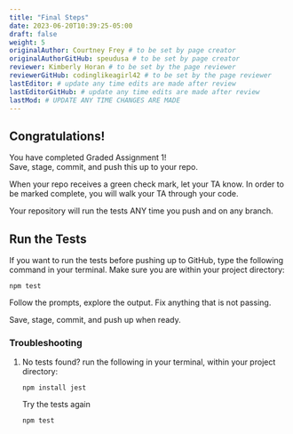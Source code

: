 ```yaml
---
title: "Final Steps"
date: 2023-06-20T10:39:25-05:00
draft: false
weight: 5
originalAuthor: Courtney Frey # to be set by page creator
originalAuthorGitHub: speudusa # to be set by page creator
reviewer: Kimberly Horan # to be set by the page reviewer
reviewerGitHub: codinglikeagirl42 # to be set by the page reviewer
lastEditor: # update any time edits are made after review
lastEditorGitHub: # update any time edits are made after review
lastMod: # UPDATE ANY TIME CHANGES ARE MADE
---
```


## Congratulations!  

You have completed Graded Assignment 1!  
Save, stage, commit, and push this up to your repo.

When your repo receives a green check mark, let your TA know.  In order to be marked complete, you will walk your TA through your code.

Your repository will run the tests ANY time you push and on any branch.

## Run the Tests
If you want to run the tests before pushing up to GitHub, type the following command in your terminal. Make sure you are within your project directory:

`npm test`

Follow the prompts, explore the output.  Fix anything that is not passing.

Save, stage, commit, and push up when ready.

### Troubleshooting

1. No tests found?  run the following in your terminal, within your project directory:

   `npm install jest`

   Try the tests again

   `npm test`